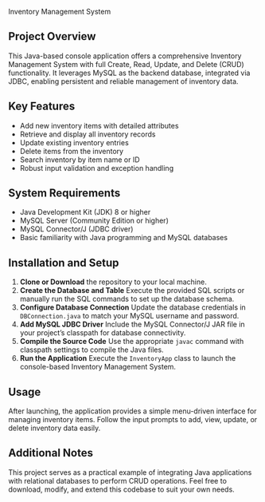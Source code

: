 Inventory Management System

## Project Overview

This Java-based console application offers a comprehensive Inventory Management System with full Create, Read, Update, and Delete (CRUD) functionality. It leverages MySQL as the backend database, integrated via JDBC, enabling persistent and reliable management of inventory data.

## Key Features

* Add new inventory items with detailed attributes
* Retrieve and display all inventory records
* Update existing inventory entries
* Delete items from the inventory
* Search inventory by item name or ID
* Robust input validation and exception handling

## System Requirements

* Java Development Kit (JDK) 8 or higher
* MySQL Server (Community Edition or higher)
* MySQL Connector/J (JDBC driver)
* Basic familiarity with Java programming and MySQL databases

## Installation and Setup

1. **Clone or Download** the repository to your local machine.
2. **Create the Database and Table**
   Execute the provided SQL scripts or manually run the SQL commands to set up the database schema.
3. **Configure Database Connection**
   Update the database credentials in `DBConnection.java` to match your MySQL username and password.
4. **Add MySQL JDBC Driver**
   Include the MySQL Connector/J JAR file in your project’s classpath for database connectivity.
5. **Compile the Source Code**
   Use the appropriate `javac` command with classpath settings to compile the Java files.
6. **Run the Application**
   Execute the `InventoryApp` class to launch the console-based Inventory Management System.

## Usage

After launching, the application provides a simple menu-driven interface for managing inventory items. Follow the input prompts to add, view, update, or delete inventory data easily.

## Additional Notes

This project serves as a practical example of integrating Java applications with relational databases to perform CRUD operations. Feel free to download, modify, and extend this codebase to suit your own needs.
